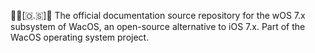 🍏️📱️[🇴.🇸]📖️ The official documentation source repository for the wOS 7.x subsystem of WacOS, an open-source alternative to iOS 7.x. Part of the WacOS operating system project.
